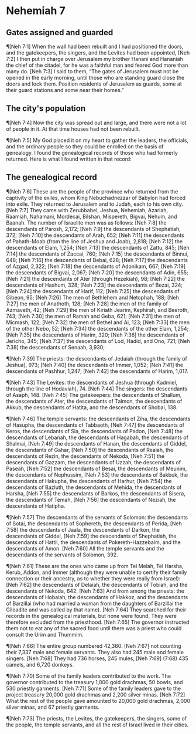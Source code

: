 # Nehemiah 7

## Gates assigned and guarded
¶[Neh 7:1] When the wall had been rebuilt and I had positioned the doors, and the gatekeepers, the singers, and the Levites had been appointed,
[Neh 7:2] I then put in charge over Jerusalem my brother Hanani and Hananiah the chief of the citadel, for he was a faithful man and feared God more than many do.
[Neh 7:3] I said to them, “The gates of Jerusalem must not be opened in the early morning, until those who are standing guard close the doors and lock them. Position residents of Jerusalem as guards, some at their guard stations and some near their homes.”

## The city's population
¶[Neh 7:4] Now the city was spread out and large, and there were not a lot of people in it. At that time houses had not been rebuilt.

¶[Neh 7:5] My God placed it on my heart to gather the leaders, the officials, and the ordinary people so they could be enrolled on the basis of genealogy. I found the genealogical records of those who had formerly returned. Here is what I found written in that record:

## The genealogical record
¶[Neh 7:6] These are the people of the province who returned from the captivity of the exiles, whom King Nebuchadnezzar of Babylon had forced into exile. They returned to Jerusalem and to Judah, each to his own city.
[Neh 7:7] They came with Zerubbabel, Jeshua, Nehemiah, Azariah, Raamiah, Nahamani, Mordecai, Bilshan, Mispereth, Bigvai, Nehum, and Baanah. The number of Israelite men was as follows:
[Neh 7:8] the descendants of Parosh, 2,172;
[Neh 7:9] the descendants of Shephatiah, 372;
[Neh 7:10] the descendants of Arah, 652;
[Neh 7:11] the descendants of Pahath-Moab (from the line of Jeshua and Joab), 2,818;
[Neh 7:12] the descendants of Elam, 1,254;
[Neh 7:13] the descendants of Zattu, 845;
[Neh 7:14] the descendants of Zaccai, 760;
[Neh 7:15] the descendants of Binnui, 648;
[Neh 7:16] the descendants of Bebai, 628;
[Neh 7:17] the descendants of Azgad, 2,322;
[Neh 7:18] the descendants of Adonikam, 667;
[Neh 7:19] the descendants of Bigvai, 2,067;
[Neh 7:20] the descendants of Adin, 655;
[Neh 7:21] the descendants of Ater (through Hezekiah), 98;
[Neh 7:22] the descendants of Hashum, 328;
[Neh 7:23] the descendants of Bezai, 324;
[Neh 7:24] the descendants of Harif, 112;
[Neh 7:25] the descendants of Gibeon, 95;
[Neh 7:26] The men of Bethlehem and Netophah, 188;
[Neh 7:27] the men of Anathoth, 128;
[Neh 7:28] the men of the family of Azmaveth, 42;
[Neh 7:29] the men of Kiriath Jearim, Kephirah, and Beeroth, 743;
[Neh 7:30] the men of Ramah and Geba, 621;
[Neh 7:31] the men of Micmash, 122;
[Neh 7:32] the men of Bethel and Ai, 123;
[Neh 7:33] the men of the other Nebo, 52;
[Neh 7:34] the descendants of the other Elam, 1,254;
[Neh 7:35] the descendants of Harim, 320;
[Neh 7:36] the descendants of Jericho, 345;
[Neh 7:37] the descendants of Lod, Hadid, and Ono, 721;
[Neh 7:38] the descendants of Senaah, 3,930;

¶[Neh 7:39] The priests: the descendants of Jedaiah (through the family of Jeshua), 973;
[Neh 7:40] the descendants of Immer, 1,052;
[Neh 7:41] the descendants of Pashhur, 1,247;
[Neh 7:42] the descendants of Harim, 1,017.

¶[Neh 7:43] The Levites: the descendants of Jeshua (through Kadmiel, through the line of Hodaviah), 74.
[Neh 7:44] The singers: the descendants of Asaph, 148.
[Neh 7:45] The gatekeepers: the descendants of Shallum, the descendants of Ater, the descendants of Talmon, the descendants of Akkub, the descendants of Hatita, and the descendants of Shobai, 138.

¶[Neh 7:46] The temple servants: the descendants of Ziha, the descendants of Hasupha, the descendants of Tabbaoth,
[Neh 7:47] the descendants of Keros, the descendants of Sia, the descendants of Padon,
[Neh 7:48] the descendants of Lebanah, the descendants of Hagabah, the descendants of Shalmai,
[Neh 7:49] the descendants of Hanan, the descendants of Giddel, the descendants of Gahar,
[Neh 7:50] the descendants of Reaiah, the descendants of Rezin, the descendants of Nekoda,
[Neh 7:51] the descendants of Gazzam, the descendants of Uzzah, the descendants of Paseah,
[Neh 7:52] the descendants of Besai, the descendants of Meunim, the descendants of Nephussim,
[Neh 7:53] the descendants of Bakbuk, the descendants of Hakupha, the descendants of Harhur,
[Neh 7:54] the descendants of Bazluth, the descendants of Mehida, the descendants of Harsha,
[Neh 7:55] the descendants of Barkos, the descendants of Sisera, the descendants of Temah,
[Neh 7:56] the descendants of Neziah, the descendants of Hatipha.

¶[Neh 7:57] The descendants of the servants of Solomon: the descendants of Sotai, the descendants of Sophereth, the descendants of Perida,
[Neh 7:58] the descendants of Jaala, the descendants of Darkon, the descendants of Giddel,
[Neh 7:59] the descendants of Shephatiah, the descendants of Hattil, the descendants of Pokereth-Hazzebaim, and the descendants of Amon.
[Neh 7:60] All the temple servants and the descendants of the servants of Solomon, 392.

¶[Neh 7:61] These are the ones who came up from Tel Melah, Tel Harsha, Kerub, Addon, and Immer (although they were unable to certify their family connection or their ancestry, as to whether they were really from Israel):
[Neh 7:62] the descendants of Delaiah, the descendants of Tobiah, and the descendants of Nekoda, 642.
[Neh 7:63] And from among the priests: the descendants of Hobaiah, the descendants of Hakkoz, and the descendants of Barzillai (who had married a woman from the daughters of Barzillai the Gileadite and was called by that name).
[Neh 7:64] They searched for their records in the genealogical materials, but none were found. They were therefore excluded from the priesthood.
[Neh 7:65] The governor instructed them not to eat any of the sacred food until there was a priest who could consult the Urim and Thummim.

¶[Neh 7:66] The entire group numbered 42,360.
[Neh 7:67] not counting their 7,337 male and female servants. They also had 245 male and female singers.
[Neh 7:68] They had 736 horses, 245 mules,
[Neh 7:69] (7:68) 435 camels, and 6,720 donkeys.

¶[Neh 7:70] Some of the family leaders contributed to the work. The governor contributed to the treasury 1,000 gold drachmas, 50 bowls, and 530 priestly garments.
[Neh 7:71] Some of the family leaders gave to the project treasury 20,000 gold drachmas and 2,200 silver minas.
[Neh 7:72] What the rest of the people gave amounted to 20,000 gold drachmas, 2,000 silver minas, and 67 priestly garments.

¶[Neh 7:73] The priests, the Levites, the gatekeepers, the singers, some of the people, the temple servants, and all the rest of Israel lived in their cities.
